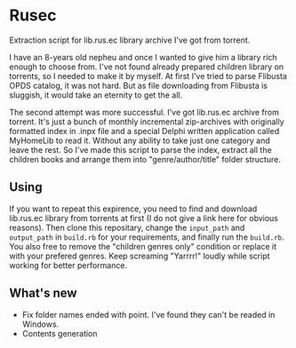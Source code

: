 # Rusec
Extraction script for lib.rus.ec library archive I've got from torrent. 

I have an 8-years old nepheu and once I wanted to give him a library rich enough to choose from. I've not found already prepared children library on torrents, so I needed to make it by myself. At first I've tried to parse Flibusta OPDS catalog, it was not hard. But as file downloading from Flibusta is sluggish, it would take an eternity to get the all. 

The second attempt was more successful. I've got lib.rus.ec archive from torrent. It's just a bunch of monthly incremental zip-archives with originally formatted index in .inpx file and a special Delphi written application called MyHomeLib to read it. Without any ability to take just one category and leave the rest. So I've made this script to parse the index, extract all the children books and arrange them into "genre/author/title" folder structure. 

## Using

If you want to repeat this expirence, you need to find and download lib.rus.ec library from torrents at first (I do not give a link here for obvious reasons). Then clone this repositary, change the `input_path` and `output_path` in `build.rb` for your requirements, and finally run the `build.rb`. You also free to remove the "children genres only" condition or replace it with your prefered genres. Keep screaming "Yarrrr!" loudly while script working for better performance. 

## What's new

* Fix folder names ended with point. I've found they can't be readed in Windows. 
* Contents generation
